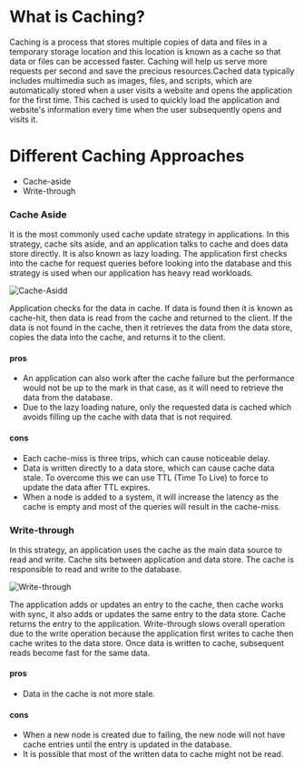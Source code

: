 # What is Caching?

<p> Caching is a process that stores multiple copies of data and files in a temporary storage location and this location is known as a cache so that data or files can be accessed faster. Caching will help us serve more requests per second and save the precious resources.Cached data typically includes multimedia such as images, files, and scripts, which are automatically stored when a user visits a website and opens the application for the first time. This cached is used to quickly load the application and website's information every time when the user subsequently opens and visits it. </p>


# Different Caching Approaches

* Cache-aside
* Write-through




### Cache Aside
<p> It is the most commonly used cache update strategy in applications. In this strategy, cache sits aside, and an application talks to cache and does data store directly. It is also known as lazy loading. The application first checks into the cache for request queries before looking into the database and this strategy is used when our application has heavy read workloads. 
</p>

![Cache-Asidd](https://codeahoy.com/img/cache-aside.png)

<p>Application checks for the data in cache. If data is found then it is known as cache-hit, then data is read from the cache and returned to the client. If the data is not found in the cache, then it retrieves the data from the data store, copies the data into the cache, and returns it to the client.</p>

#### pros
* An application can also work after the cache failure but the performance would not be up to the mark in that case, as it will need to retrieve the data from the database.
* Due to the lazy loading nature, only the requested data is cached which avoids filling up the cache with data that is not required.

#### cons
* Each cache-miss is three trips, which can cause noticeable delay.
* Data is written directly to a data store, which can cause cache data stale. To overcome this we can use TTL (Time To Live) to force to update the data after TTL expires.
* When a node is added to a system, it will increase the latency as the cache is empty and most of the queries will result in the cache-miss.


### Write-through
<p>In this strategy, an application uses the cache as the main data source to read and write. Cache sits between application and data store. The cache is responsible to read and write to the database.
</p>

![Write-through](https://codeahoy.com/img/write-through.png)

<p> The application adds or updates an entry to the cache, then cache works with sync, it also adds or updates the same entry to the data store. Cache returns the entry to the application. Write-through slows overall operation due to the write operation because the application first writes to cache then cache writes to the data store. Once data is written to cache, subsequent reads become fast for the same data.
</p>


#### pros
* Data in the cache is not more stale.

#### cons
* When a new node is created due to failing, the new node will not have cache entries until the entry is updated in the database.
* It is possible that most of the written data to cache might not be read.